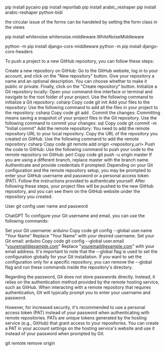 pip install pycairo
pip install reportlab
pip install arabic_reshaper
pip install arabic-reshaper python-bidi




the circular issue of the forms can be handeled by setting the form class in the views



pip install whitenoise
whitenoise.middleware.WhiteNoiseMiddleware


python -m pip install django-cors-middleware
python -m pip install django-cors-headers





To push a project to a new GitHub repository, you can follow these steps:

Create a new repository on GitHub: Go to the GitHub website, log in to your account, and click on the "New repository" button. Give your repository a name and an optional description. You can choose whether to make it public or private. Finally, click on the "Create repository" button.
Initialize a Git repository locally: Open your command-line interface or terminal and navigate to the root folder of your project. Use the following command to initialize a Git repository:
csharp
Copy code
git init
Add your files to the repository: Use the following command to add all the files in your project to the repository:
csharp
Copy code
git add .
Commit the changes: Committing means saving a snapshot of your project files in the Git repository. Use the following command to commit your changes:
sql
Copy code
git commit -m "Initial commit"
Add the remote repository: You need to add the remote repository URL to your local repository. Copy the URL of the repository you created on GitHub. Use the following command to add the remote repository:
csharp
Copy code
git remote add origin <repository_url>
Push the code to GitHub: Use the following command to push your code to the remote repository on GitHub:
perl
Copy code
git push -u origin master
If you are using a different branch, replace master with the branch name.
Authenticate and provide credentials if prompted: Depending on your Git configuration and the remote repository setup, you may be prompted to enter your GitHub username and password or a personal access token (PAT). Follow the instructions provided to authenticate yourself.
After following these steps, your project files will be pushed to the new GitHub repository, and you can see them on the GitHub website under the repository you created.




User
git config user name and password

ChatGPT
To configure your Git username and email, you can use the following commands:

Set your Git username:
arduino
Copy code
git config --global user.name "Your Name"
Replace "Your Name" with your desired username.
Set your Git email:
arduino
Copy code
git config --global user.email "youremail@example.com"
Replace "youremail@example.com" with your email address.
It's important to note that the --global flag is used to set the configuration globally for your Git installation. If you want to set the configuration only for a specific repository, you can remove the --global flag and run these commands inside the repository's directory.

Regarding the password, Git does not store passwords directly. Instead, it relies on the authentication method provided by the remote hosting service, such as GitHub. When interacting with a remote repository that requires authentication, Git will typically prompt you to enter your username and password.

However, for increased security, it's recommended to use a personal access token (PAT) instead of your password when authenticating with remote repositories. PATs are unique tokens generated by the hosting service (e.g., GitHub) that grant access to your repositories. You can create a PAT in your account settings on the hosting service's website and use it instead of your password when prompted by Git.

git remote remove origin
